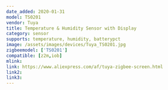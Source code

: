 ```yaml
---
date_added: 2020-01-31
model: TS0201
vendor: Tuya
title: Temperature & Humidity Sensor with Display
category: sensor
supports: temperature, humidity, batterypct
image: /assets/images/devices/Tuya_TS0201.jpg
zigbeemodel: ['TS0201']
compatible: [z2m,iob]
mlink: 
link: https://www.aliexpress.com/af/tuya-zigbee-screen.html
link2: 
link3: 
---
```

